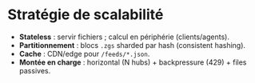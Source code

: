 # Stratégie de scalabilité

- **Stateless** : servir fichiers ; calcul en périphérie (clients/agents).
- **Partitionnement** : blocs `.zgs` sharded par hash (consistent hashing).
- **Cache** : CDN/edge pour `/feeds/*.json`.
- **Montée en charge** : horizontal (N hubs) + backpressure (429) + files passives.
